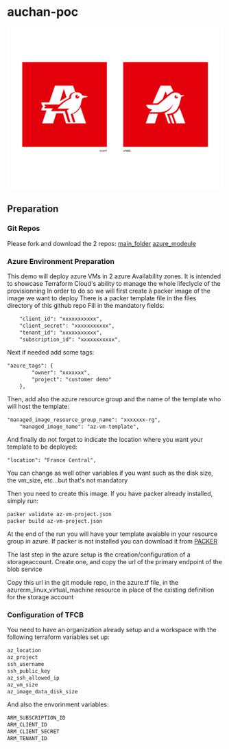 # auchan-poc

![auchan_logo](https://github.com/jpapazian2000/az-vm-deployment/blob/master/images/auchan_logo.jpg)

## Preparation

### Git Repos
Please fork and download the 2 repos:
[main_folder](https://github.com/jpapazian2000/az-vm-deployment)
[azure_modeule](https://github.com/jpapazian2000/terraform-azurerm-jpapazian-az-vm)

### Azure Environment Preparation
This demo will deploy azure VMs in 2 azure Availability zones.
It is intended to showcase Terraform Cloud's ability to manage the whole lifeclycle of the provisionning
In order to do so we will first create à packer image of the image we want to deploy
There is a packer template file in the files directory of this github repo
Fill in the mandatory fields:
```
    "client_id": "xxxxxxxxxxx",
    "client_secret": "xxxxxxxxxxx",
    "tenant_id": "xxxxxxxxxxx",
    "subscription_id": "xxxxxxxxxxx",
```
Next if needed add some tags:
```
"azure_tags": {
        "owner": "xxxxxxx",
        "project": "customer demo"
    },
```
Then, add also the azure resource group and the name of the template who will host the template:
```
"managed_image_resource_group_name": "xxxxxxx-rg",
    "managed_image_name": "az-vm-template",
```

And finally do not forget to indicate the location where you want your template to be deployed:
```
"location": "France Central",
```
You can change as well other variables if you want such as the disk size, the vm_size, etc...but that's not mandatory

Then you need to create this image.
If you have packer already installed, simply run:
```
packer validate az-vm-project.json
packer build az-vm-project.json
```
At the end of the run you will have your template avaiable in your resource group in azure.
If packer is not installed you can download it from [PACKER](https://www.packer.io/downloads)

The last step in the azure setup is the creation/configuration of a storageaccount.
Create one, and copy the url of the primary endpoint of the blob service

Copy this url in the git module repo, in the azure.tf file, in the azurerm_linux_virtual_machine resource in place of the existing definition for the storage account

### Configuration of TFCB

You need to have an organization already setup and a workspace with the following terraform variables set up:
```
az_location
az_project
ssh_username
ssh_public_key
az_ssh_allowed_ip
az_vm_size
az_image_data_disk_size
```
And also the envorinment variables:
```
ARM_SUBSCRIPTION_ID
ARM_CLIENT_ID
ARM_CLIENT_SECRET
ARM_TENANT_ID
````


